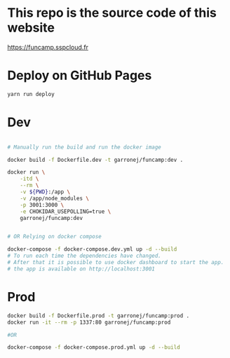 # This repo is the source code of this website

https://funcamp.sspcloud.fr

# Deploy on GitHub Pages

```bash
yarn run deploy
```

# Dev

```bash

# Manually run the build and run the docker image

docker build -f Dockerfile.dev -t garronej/funcamp:dev .

docker run \
    -itd \
    --rm \
    -v ${PWD}:/app \
    -v /app/node_modules \
    -p 3001:3000 \
    -e CHOKIDAR_USEPOLLING=true \
    garronej/funcamp:dev


# OR Relying on docker compose

docker-compose -f docker-compose.dev.yml up -d --build
# To run each time the dependencies have changed.
# After that it is possible to use docker dashboard to start the app.
# the app is available on http://localhost:3001

```

# Prod

```bash
docker build -f Dockerfile.prod -t garronej/funcamp:prod .
docker run -it --rm -p 1337:80 garronej/funcamp:prod

#OR

docker-compose -f docker-compose.prod.yml up -d --build
```
